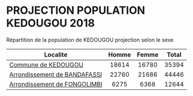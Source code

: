 # PROJECTION POPULATION KEDOUGOU 2018
	
Répartition de la population de KEDOUGOU projection selon le sexe
	
| Localite  | Homme | Femme | Total |
| --------- |:-----:|:-----:|:-----:|
| [Commune de KEDOUGOU](KEDOUGOU) | 18614 | 16780 | 35394 |
| [Arrondissement de BANDAFASSI](BANDAFASSI) | 22760 | 21686 | 44446 |
| [Arrondissement de FONGOLIMBI](FONGOLIMBI) | 6275 | 6368 | 12644 |
